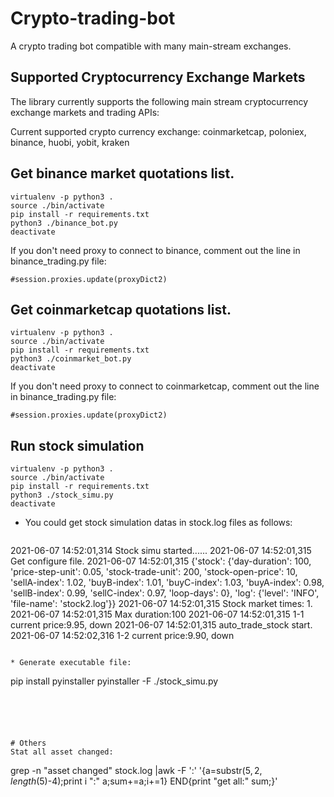 # Crypto-trading-bot 
A crypto trading bot compatible with many main-stream exchanges.

## Supported Cryptocurrency Exchange Markets
The library currently supports the following main stream cryptocurrency exchange markets and trading APIs:

Current supported crypto currency exchange:
coinmarketcap, poloniex, binance, huobi, yobit, kraken


## Get binance market quotations list.
```
virtualenv -p python3 .
source ./bin/activate
pip install -r requirements.txt
python3 ./binance_bot.py
deactivate
```
If you don't need proxy to connect to binance, comment out the line in binance_trading.py file:
```.python
#session.proxies.update(proxyDict2)
```



## Get coinmarketcap quotations list.
```
virtualenv -p python3 .
source ./bin/activate
pip install -r requirements.txt
python3 ./coinmarket_bot.py
deactivate
```
If you don't need proxy to connect to coinmarketcap, comment out the line in binance_trading.py file:
```.python
#session.proxies.update(proxyDict2)
```

## Run stock simulation
```
virtualenv -p python3 .
source ./bin/activate
pip install -r requirements.txt
python3 ./stock_simu.py
deactivate
```
* You could get stock simulation datas in stock.log files as follows:
  ```.log
2021-06-07 14:52:01,314 Stock simu started......
2021-06-07 14:52:01,315 Get configure file.
2021-06-07 14:52:01,315 {'stock': {'day-duration': 100, 'price-step-unit': 0.05, 'stock-trade-unit': 200, 'stock-open-price': 10, 'sellA-index': 1.02, 'buyB-index': 1.01, 'buyC-index': 1.03, 'buyA-index': 0.98, 'sellB-index': 0.99, 'sellC-index': 0.97, 'loop-days': 0}, 'log': {'level': 'INFO', 'file-name': 'stock2.log'}}
2021-06-07 14:52:01,315 Stock market times: 1.
2021-06-07 14:52:01,315 Max duration:100
2021-06-07 14:52:01,315 1-1 current price:9.95, down
2021-06-07 14:52:01,315 auto_trade_stock start.
2021-06-07 14:52:02,316 1-2 current price:9.90, down
  ```
  
* Generate executable file:
```
pip install pyinstaller
pyinstaller -F ./stock_simu.py
```





# Others
Stat all asset changed:
```
grep -n "asset changed" stock.log |awk -F ':' '{a=substr($5, 2, length($5)-4);print i ":"  a;sum+=a;i+=1} END{print "get all:" sum;}'
```
